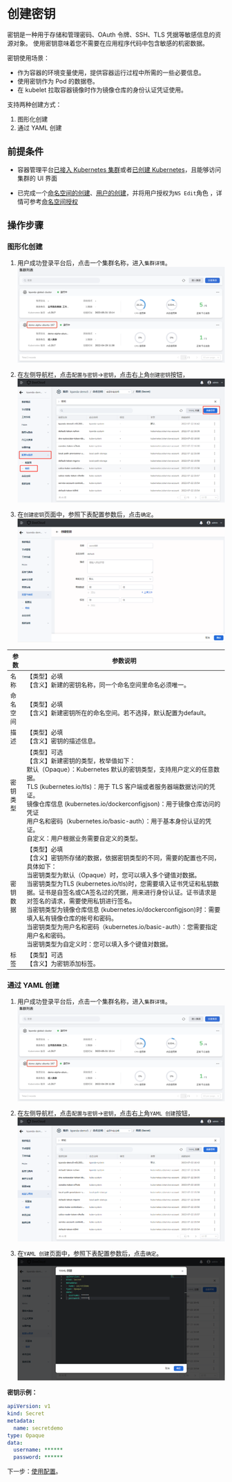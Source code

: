 # 创建密钥

密钥是一种用于存储和管理密码、OAuth 令牌、SSH、TLS 凭据等敏感信息的资源对象。 使用密钥意味着您不需要在应用程序代码中包含敏感的机密数据。

密钥使用场景：

- 作为容器的环境变量使用，提供容器运行过程中所需的一些必要信息。
- 使用密钥作为 Pod 的数据卷。
- 在 kubelet  拉取容器镜像时作为镜像仓库的身份认证凭证使用。

支持两种创建方式：

1. 图形化创建
2. 通过 YAML 创建

## 前提条件

- 容器管理平台[已接入 Kubernetes 集群](../Clusters/JoinACluster.md)或者[已创建 Kubernetes]()，且能够访问集群的 UI 界面

- 已完成一个[命名空间的创建](../Namespaces/README.md)、[用户的创建]()，并将用户授权为`NS Edit`角色 ，详情可参考[命名空间授权]()

## 操作步骤

### 图形化创建

1. 用户成功登录平台后，点击一个集群名称，进入`集群详情`。
  ![集群详情](../../images/deploy01.png)

2. 在左侧导航栏，点击`配置与密钥`->`密钥`，点击右上角`创建密钥`按钮，
  ![创建密钥](../../images/secret01.png)

3. 在`创建密钥`页面中，参照下表配置参数后，点击`确定`。
  ![创建密钥](../../images/secret02.png)

| 参数     | 参数说明                                                     |
| -------- | ------------------------------------------------------------ |
| 名称     | 【类型】必填<br />【含义】新建的密钥名称，同一个命名空间里命名必须唯一。 |
| 命名空间 | 【类型】必填<br />【含义】新建密钥所在的命名空间。若不选择，默认配置为default。 |
| 描述     | 【类型】必填<br />【含义】密钥的描述信息。                   |
| 密钥类型 | 【类型】可选<br />【含义】新建密钥的类型，枚举值如下：<br>默认（Opaque）：Kubernetes 默认的密钥类型，支持用户定义的任意数据。<br/>TLS (kubernetes.io/tls)：用于 TLS 客户端或者服务器端数据访问的凭证。<br/>镜像仓库信息 (kubernetes.io/dockerconfigjson)：用于镜像仓库访问的凭证<br/>用户名和密码（kubernetes.io/basic-auth）：用于基本身份认证的凭证。<br/>自定义：用户根据业务需要自定义的类型。 |
| 密钥数据 | 【类型】必填<br />【含义】密钥所存储的数据，依据密钥类型的不同，需要的配置也不同，具体如下：<br>当密钥类型为默认（Opaque）时，您可以填入多个键值对数据。<br>当密钥类型为TLS (kubernetes.io/tls)时，您需要填入证书凭证和私钥数据。证书是自签名或CA签名过的凭据，用来进行身份认证。证书请求是对签名的请求，需要使用私钥进行签名。<br/>当密钥类型为镜像仓库信息 (kubernetes.io/dockerconfigjson)时：需要填入私有镜像仓库的帐号和密码。<br/>当密钥类型为用户名和密码（kubernetes.io/basic-auth）：您需要指定用户名和密码。<br/>当密钥类型为自定义时：您可以填入多个键值对数据。 |
| 标签     | 【类型】可选<br />【含义】为密钥添加标签。                   |

### 通过 YAML 创建

1. 用户成功登录平台后，点击一个集群名称，进入`集群详情`。
  ![集群详情](../../images/deploy01.png)

2. 在左侧导航栏，点击`配置与密钥`->`密钥`，点击右上角`YAML 创建`按钮，
  ![YAML 创建](../../images/secret03.png)

3. 在`YAML 创建`页面中，参照下表配置参数后，点击`确定`。
  ![YAML 创建](../../images/secret04.png)

**密钥示例：**

```yaml
apiVersion: v1
kind: Secret
metadata:
  name: secretdemo
type: Opaque
data:
  username: ******
  password: ******
```

下一步：[使用配置](use-secret.md)。
